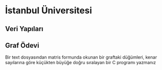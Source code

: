 # İstanbul Üniversitesi
## Veri Yapıları
## Graf Ödevi					   
Bir text dosyasından matris formunda okunan bir graftaki düğümleri,
kenar sayılarına göre küçükten büyüğe doğru sıralayan bir C programı yazmanız 

